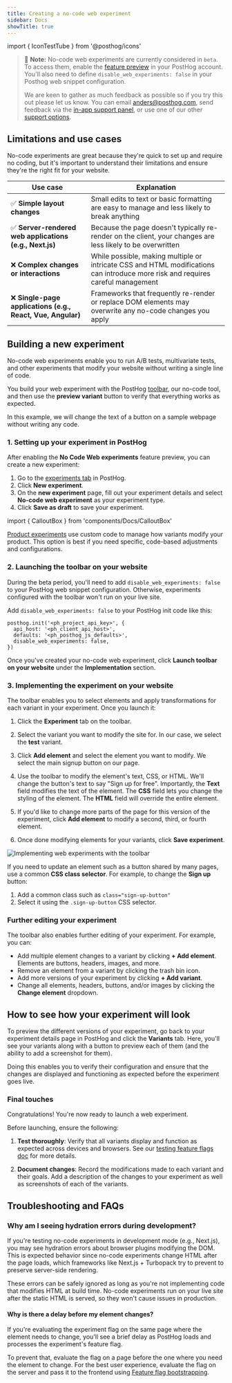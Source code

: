 ```yaml
---
title: Creating a no-code web experiment
sidebar: Docs
showTitle: true
---
```


import { IconTestTube } from '@posthog/icons'

> 🚧 **Note:** No-code web experiments are currently considered in `beta`. To access them, enable the [feature preview](https://app.posthog.com/settings/user-feature-previews#web-experiments) in your PostHog account. You'll also need to define `disable_web_experiments: false` in your Posthog web snippet configuration.
>
> We are keen to gather as much feedback as possible so if you try this out please let us know. You can email [anders@posthog.com](mailto:anders@posthog.com), send feedback via the [in-app support panel](https://us.posthog.com#panel=support%3Afeedback%3Aexperiments%3Alow), or use one of our other [support options](/docs/support-options).

## Limitations and use cases

No-code experiments are great because they're quick to set up and require no coding, but it's important to understand their limitations and ensure they're the right fit for your website.

| Use case | Explanation |
|----------|-----|
| ✅ **Simple layout changes** | Small edits to text or basic formatting are easy to manage and less likely to break anything |
| ✅ **Server-rendered web applications (e.g., Next.js)** | Because the page doesn't typically re-render on the client, your changes are less likely to be overwritten |
| ❌ **Complex changes or interactions** | While possible, making multiple or intricate CSS and HTML modifications can introduce more risk and requires careful management |
| ❌ **Single-page applications (e.g., React, Vue, Angular)** | Frameworks that frequently re-render or replace DOM elements may overwrite any no-code changes you apply |

## Building a new experiment

No-code web experiments enable you to run A/B tests, multivariate tests, and other experiments that modify your website without writing a single line of code.

You build your web experiment with the PostHog [toolbar](/docs/toolbar), our no-code tool, and then use the **preview variant** button to verify that everything works as expected.

In this example, we will change the text of a button on a sample webpage without writing any code.

### 1. Setting up your experiment in PostHog

After enabling the **No Code Web experiments** feature preview, you can create a new experiment:
1. Go to the [experiments tab](https://us.posthog.com/experiments) in PostHog.
2. Click **New experiment**.
3. On the **new experiment** page, fill out your experiment details and select **No-code web experiment** as your experiment type.
4. Click **Save as draft** to save your experiment.

<ProductScreenshot
    imageLight="https://res.cloudinary.com/dmukukwp6/image/upload/Clean_Shot_2025_01_16_at_13_47_05_2x_b727914878.png"
    imageDark="https://res.cloudinary.com/dmukukwp6/image/upload/Clean_Shot_2025_01_16_at_13_46_40_2x_3d54ac114d.png"
    alt="Experiment in PostHog"
    classes="rounded"
/>

import { CalloutBox } from 'components/Docs/CalloutBox'

<CalloutBox icon="IconInfo" title="What about product experiments?">

[Product experiments](/docs/experiments/creating-an-experiment) use custom code to manage how variants modify your product. This option is best if you need specific, code-based adjustments and configurations.

</CalloutBox>

### 2. Launching the toolbar on your website

During the beta period, you'll need to add `disable_web_experiments: false` to your PostHog web snippet configuration. Otherwise, experiments configured with the toolbar won't run on your live site.

Add `disable_web_experiments: false` to your PostHog init code like this:

```js-web
posthog.init('<ph_project_api_key>', {
  api_host: '<ph_client_api_host>',
  defaults: '<ph_posthog_js_defaults>',
  disable_web_experiments: false,
})
```

Once you've created your no-code web experiment, click **Launch toolbar on your website** under the **Implementation** section.

<ProductScreenshot
    imageLight="https://res.cloudinary.com/dmukukwp6/image/upload/no_code_experiments_implementation_light_3dc5ef6361.png"
    imageDark="https://res.cloudinary.com/dmukukwp6/image/upload/no_code_experiments_implementation_dark_3511363510.png"
    alt="Implement web experiment"
    classes="rounded"
/>

### 3. Implementing the experiment on your website

The toolbar enables you to select elements and apply transformations for each variant in your experiment. Once you launch it:

1. Click the **<IconTestTube className="inline w-4 h-4" /> Experiment** tab on the toolbar.

2. Select the variant you want to modify the site for. In our case, we select the **test** variant.

3. Click **Add element** and select the element you want to modify. We select the main signup button on our page.

4. Use the toolbar to modify the element's text, CSS, or HTML. We'll change the button's text to say "Sign up for free". Importantly, the **Text** field modifies the text of the element. The **CSS** field lets you change the styling of the element. The **HTML** field will override the entire element.
   
5. If you'd like to change more parts of the page for this version of the experiment, click **Add element** to modify a second, third, or fourth element.

6. Once done modifying elements for your variants, click **Save experiment**.

![Implementing web experiments with the toolbar](https://res.cloudinary.com/dmukukwp6/image/upload/Clean_Shot_2025_01_16_at_13_56_01_2x_aff05d4224.png)

<CalloutBox icon="IconInfo" title="Changing an element on multiple pages">

If you need to update an element such as a button shared by many pages, use a common **CSS class selector**. For example, to change the **Sign up** button: 

1. Add a common class such as `class="sign-up-button"`
2. Select it using the `.sign-up-button` CSS selector. 

</CalloutBox>

### Further editing your experiment

The toolbar also enables further editing of your experiment. For example, you can:

-   Add multiple element changes to a variant by clicking **+ Add element**. Elements are buttons, headers, images, and more.
-   Remove an element from a variant by clicking the trash bin icon.
-   Add more versions of your experiment by clicking **+ Add variant**.
-   Change all elements, headers, buttons, and/or images by clicking the **Change element** dropdown.

## How to see how your experiment will look

To preview the different versions of your experiment, go back to your experiment details page in PostHog and click the **Variants** tab. Here, you'll see your variants along with a button to preview each of them (and the ability to add a screenshot for them).

<ProductScreenshot
  imageLight="https://res.cloudinary.com/dmukukwp6/image/upload/Clean_Shot_2025_01_16_at_14_06_28_2x_1ca848f7ca.png"
  imageDark="https://res.cloudinary.com/dmukukwp6/image/upload/Clean_Shot_2025_01_16_at_14_06_40_2x_8acab7c726.png"
  alt="Preview variants in PostHog"
  classes="rounded"
/>

Doing this enables you to verify their configuration and ensure that the changes are displayed and functioning as expected before the experiment goes live.

### Final touches

Congratulations! You're now ready to launch a web experiment.

Before launching, ensure the following:

1. **Test thoroughly**: Verify that all variants display and function as expected across devices and browsers. See our [testing feature flags doc](/docs/feature-flags/testing) for more details.

2. **Document changes**: Record the modifications made to each variant and their goals. Add a description of the changes to your experiment as well as screenshots of each of the variants.

## Troubleshooting and FAQs

### Why am I seeing hydration errors during development?

If you're testing no-code experiments in development mode (e.g., Next.js), you may see hydration errors about browser plugins modifying the DOM. This is expected behavior since no-code experiments change HTML after the page loads, which frameworks like Next.js + Turbopack try to prevent to preserve server-side rendering.

These errors can be safely ignored as long as you're not implementing code that modifies HTML at build time. No-code experiments run on your live site after the static HTML is served, so they won't cause issues in production.

#### Why is there a delay before my element changes?

If you're evaluating the experiment flag on the same page where the element needs to change, you'll see a brief delay as PostHog loads and processes the experiment's feature flag.

To prevent that, evaluate the flag on a page before the one where you need the element to change. For the best user experience, evaluate the flag on the server and pass it to the frontend using [Feature flag bootstrapping](/docs/feature-flags/bootstrapping).
